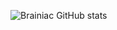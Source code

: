 ![Brainiac GitHub stats](https://github-readme-stats.vercel.app/api?username=fangguangyang&show_icons=true&locale=cn&include_all_commits=true&count_private=true)

